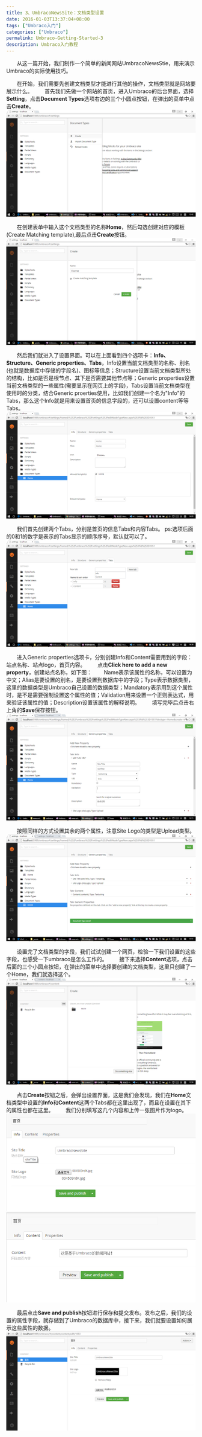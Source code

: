 ```yaml
---
title: 3、UmbracoNewsSite：文档类型设置
date: 2016-01-03T13:37:04+08:00
tags: ["Umbraco入门"]
categories: ["Umbraco"]
permalink: Umbraco-Getting-Started-3
description: Umbraco入门教程
---
```

　　从这一篇开始，我们制作一个简单的新闻网站UmbracoNewsStie，用来演示Umbraco的实际使用技巧。

　　在开始，我们需要先创建文档类型才能进行其他的操作，文档类型就是网站要展示什么。<!--more-->
　　首先我们先做一个网站的首页，进入Umbraco的后台界面，选择**Setting**，点击**Document Types**选项右边的三个小圆点按钮，在弹出的菜单中点击**Create**。
![](/image/umbraco/backoffice4.png)

　　在创建表单中输入这个文档类型的名称**Home**，然后勾选创建对应的模板(Create Matching template),最后点击**Create**按钮。
![](/image/umbraco/backoffice5.png)

　　然后我们就进入了设置界面。可以在上面看到四个选项卡：**Info、Structure、Generic properties、Tabs**，Info设置当前文档类型的名称、别名(也就是数据库中存储的字段名)、图标等信息；Structure设置当前文档类型所处的结构，比如是否是根节点、其下是否需要其他节点等；Generic properties设置当前文档类型的一些属性(需要显示在网页上的字段)，Tabs设置当前文档类型在使用时的分类，结合Generic proerties使用，比如我们创建一个名为"Info"的Tabs，那么这个Info就是用来设置首页的信息字段的，还可以设置content等等Tabs。
![](/image/umbraco/backoffice6.png)

　　我们首先创建两个Tabs，分别是首页的信息Tabs和内容Tabs。 ps:选项后面的0和1的数字是表示的Tabs显示的顺序序号，默认就可以了。
![](/image/umbraco/backoffice7.png)

　　进入Generic properties选项卡，分别创建Info和Content需要用到的字段：站点名称、站点logo，首页内容。
　　点击**Click here to add a new property**，创建站点名称，如下图：
　　Name表示该属性的名称，可以设置为中文；Alias是要设置的别名，是要设置到数据库中的字段；Type表示数据类型，这里的数据类型是Umbraco自己设置的数据类型；Mandatory表示用到这个属性时，是不是需要强制设置这个属性的值；Validation用来设置一个正则表达式，用来验证该属性的值；Description设置该属性的解释说明。
　　填写完毕后点击右上角的**Save**保存按钮。
![](/image/umbraco/backoffice8.png)

　　按照同样的方式设置其余的两个属性，注意Site Logo的类型是Upload类型。
![](/image/umbraco/backoffice9.png)

　　设置完了文档类型的字段，我们试试创建一个网页，检验一下我们设置的这些字段，也感受一下umbraco是怎么工作的。
　　接下来选择**Content**选项，点击后面的三个小圆点按钮，在弹出的菜单中选择要创建的文档类型，这里只创建了一个Home，我们就选择这个。
![](/image/umbraco/backoffice10.png)

　　点击**Create**按钮之后，会弹出设置界面，这是我们会发现，我们在**Home**文档类型中设置的**Info**和**Content**这两个Tabs都在这里出现了，而且在设置在其下的属性也都在这里。
　　我们分别填写这几个内容和上传一张图片作为logo。
![](/image/umbraco/backoffice11.png)![](/image/umbraco/backoffice16.png)

　　最后点击**Save and publish**按钮进行保存和提交发布。发布之后，我们的设置的属性字段，就存储到了Umbraco的数据库中，接下来，我们就要设置如何展示这些属性的数据。
![](/image/umbraco/backoffice12.png)

　　
